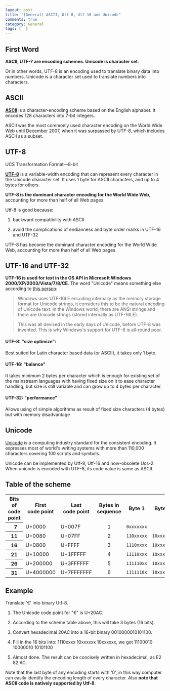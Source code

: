 ```yaml
---
layout: post
title: "[General] ASCII, Utf-8, Utf-16 and Unicode"
comments: true
category: General
tags: [  ]
---
```



## First Word

__ASCII, UTF-? are encoding schemes. Unicode is character set__. 

Or in other words, UTF-8 is an encoding used to translate binary data into numbers. Unicode is a character set used to translate numbers into characters.

## ASCII 

__[ASCII](http://en.wikipedia.org/wiki/ASCII)__ is a character-encoding scheme based on the English alphabet. It encodes 128 characters into 7-bit integers.

ASCII was the most commonly used character encoding on the World Wide Web until December 2007, when it was surpassed by UTF-8, which includes ASCII as a subset. 

## UTF-8

UCS Transformation Format—8-bit

__[UTF-8](http://en.wikipedia.org/wiki/Utf_8)__ is a variable-width encoding that can represent every character in the Unicode character set. It uses 1 byte for ASCII characters, and up to 4 bytes for others.

__UTF-8 is the dominant character encoding for the World Wide Web__, accounting for more than half of all Web pages. 

Utf-8 is good because:

1. backward compatibility with ASCII 

2. avoid the complications of endianness and byte order marks in UTF-16 and UTF-32

UTF-8 has become the dominant character encoding for the World Wide Web, accounting for more than half of all Web pages

## UTF-16 and UTF-32

__UTF-16 is used for text in the OS API in Microsoft Windows 2000/XP/2003/Vista/7/8/CE__. The word "Unicode" means something else according to [this person](http://stackoverflow.com/a/3951826):

> Windows uses UTF-16LE encoding internally as the memory storage format for Unicode strings, it considers this to be the natural encoding of Unicode text. In the Windows world, there are ANSI strings and there are Unicode strings (stored internally as UTF-16LE).

> This was all devised in the early days of Unicode, before UTF-8 was invented. This is why Windows's support for UTF-8 is all-round poor. 

#### UTF-8: "size optimize": 

Best suited for Latin character based data (or ASCII), it takes only 1 byte. 

#### UTF-16: "balance" 

It takes minimum 2 bytes per character which is enough for existing set of the mainstream languages with having fixed size on it to ease character handling, but size is still variable and can grow up to 4 bytes per character. 

#### UTF-32: "performance"

Allows using of simple algorithms as result of fixed size characters (4 bytes) but with memory disadvantage

## Unicode 

[Unicode](http://en.wikipedia.org/wiki/Unicode) is a computing industry standard for the consistent encoding. It expresses most of world's writing systems with more than 110,000 characters covering 100 scripts and symbols. 

Unicode can be implemented by Utf-8, Utf-16 and now-obsolete Ucs-2. When unicode is encoded with UTF-8, its code value is same as ASCII. 

## Table of the scheme

<table class="wikitable">
<tbody><tr>
<th class="bg-color bg-img font-color">Bits of<br>
code point</th>
<th class="bg-color bg-img font-color">First<br>
code point</th>
<th class="bg-color bg-img font-color">Last<br>
code point</th>
<th class="bg-color bg-img font-color">Bytes in<br>
sequence</th>
<th class="bg-color bg-img font-color">Byte 1</th>
<th class="bg-color bg-img font-color">Byte 2</th>
<th class="bg-color bg-img font-color">Byte 3</th>
<th class="bg-color bg-img font-color">Byte 4</th>
<th class="bg-color bg-img font-color">Byte 5</th>
<th class="bg-color bg-img font-color">Byte 6</th>
</tr>
<tr>
<th class="bg-color bg-img font-color">&nbsp;&nbsp;7</th>
<td class="bg-color bg-img font-color">U+0000</td>
<td class="bg-color bg-img font-color">U+007F</td>
<td style="text-align: center;" class="bg-color bg-img font-color">1</td>
<td class="bg-color bg-img font-color"><code>0xxxxxxx</code></td>
</tr>
<tr>
<th class="bg-color bg-img font-color">11</th>
<td class="bg-color bg-img font-color">U+0080</td>
<td class="bg-color bg-img font-color">U+07FF</td>
<td style="text-align: center;" class="bg-color bg-img font-color">2</td>
<td class="bg-color bg-img font-color"><code>110xxxxx</code></td>
<td class="bg-color bg-img font-color"><code>10xxxxxx</code></td>
</tr>
<tr class="bg-color bg-img font-color">
<th class="bg-color bg-img font-color">16</th>
<td class="bg-color bg-img font-color">U+0800</td>
<td class="bg-color bg-img font-color">U+FFFF</td>
<td style="text-align: center;" class="bg-color bg-img font-color">3</td>
<td class="bg-color bg-img font-color"><code class="bg-color bg-img font-color">1110xxxx</code></td>
<td class="bg-color bg-img font-color"><code>10xxxxxx</code></td>
<td class="bg-color bg-img font-color"><code>10xxxxxx</code></td>
</tr>
<tr>
<th class="bg-color bg-img font-color">21</th>
<td class="bg-color bg-img font-color">U+10000</td>
<td class="bg-color bg-img font-color">U+1FFFFF</td>
<td style="text-align: center;" class="bg-color bg-img font-color">4</td>
<td class="bg-color bg-img font-color"><code>11110xxx</code></td>
<td class="bg-color bg-img font-color"><code>10xxxxxx</code></td>
<td class="bg-color bg-img font-color"><code>10xxxxxx</code></td>
<td class="bg-color bg-img font-color"><code>10xxxxxx</code></td>
</tr>
<tr>
<th class="bg-color bg-img font-color">26</th>
<td class="bg-color bg-img font-color">U+200000</td>
<td class="bg-color bg-img font-color">U+3FFFFFF</td>
<td style="text-align: center;" class="bg-color bg-img font-color">5</td>
<td class="bg-color bg-img font-color"><code>111110xx</code></td>
<td class="bg-color bg-img font-color"><code>10xxxxxx</code></td>
<td class="bg-color bg-img font-color"><code>10xxxxxx</code></td>
<td class="bg-color bg-img font-color"><code>10xxxxxx</code></td>
<td class="bg-color bg-img font-color"><code>10xxxxxx</code></td>
</tr>
<tr>
<th class="bg-color bg-img font-color">31</th>
<td class="bg-color bg-img font-color">U+4000000</td>
<td class="bg-color bg-img font-color">U+7FFFFFFF</td>
<td style="text-align: center;" class="bg-color bg-img font-color">6</td>
<td class="bg-color bg-img font-color"><code>1111110x</code></td>
<td class="bg-color bg-img font-color"><code>10xxxxxx</code></td>
<td class="bg-color bg-img font-color"><code>10xxxxxx</code></td>
<td class="bg-color bg-img font-color"><code>10xxxxxx</code></td>
<td class="bg-color bg-img font-color"><code>10xxxxxx</code></td>
<td class="bg-color bg-img font-color"><code>10xxxxxx</code></td>
</tr>
</tbody></table>

## Example

Translate '€' into binary Utf-8. 

1. The Unicode code point for "€" is U+20AC.

2. According to the scheme table above, this will take 3 bytes (16 bits).

3. Convert hexadecimal 20AC into a 16-bit binary 0010000010101100.

4. Fill in the 16 bits into: 1110xxxx	10xxxxxx	10xxxxxx, we got 11100010 10000010 10101100 

5. Almost done. The result can be concisely written in hexadecimal, as E2 82 AC.

Note that the last byte of any encoding starts with '0', in this way computer can easily identify the encoding length of every character. Also __note that ASCII code is natively supported by Utf-8__. 